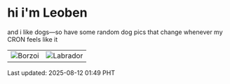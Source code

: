 # hi i'm Leoben

and i like dogs—so have some random dog pics that change whenever my CRON feels like it

|  |  |
|--------|----------|
| ![Borzoi](https://random-dog-vercel.vercel.app/api/random-borzoi?v=1754934556) | ![Labrador](https://random-dog-vercel.vercel.app/api/random-labrador?v=1754934556) |

Last updated: 2025-08-12 01:49 PHT
